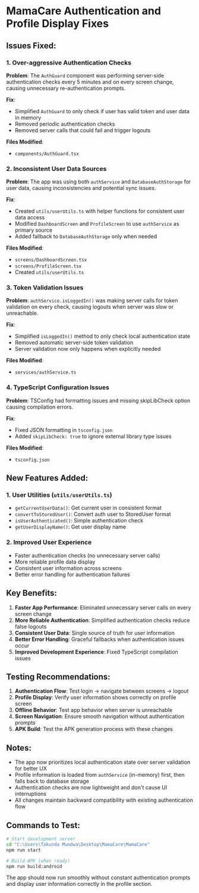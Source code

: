 # MamaCare Authentication and Profile Display Fixes

## Issues Fixed:

### 1. Over-aggressive Authentication Checks
**Problem**: The `AuthGuard` component was performing server-side authentication checks every 5 minutes and on every screen change, causing unnecessary re-authentication prompts.

**Fix**: 
- Simplified `AuthGuard` to only check if user has valid token and user data in memory
- Removed periodic authentication checks
- Removed server calls that could fail and trigger logouts

**Files Modified**:
- `components/AuthGuard.tsx`

### 2. Inconsistent User Data Sources
**Problem**: The app was using both `authService` and `DatabaseAuthStorage` for user data, causing inconsistencies and potential sync issues.

**Fix**:
- Created `utils/userUtils.ts` with helper functions for consistent user data access
- Modified `DashboardScreen` and `ProfileScreen` to use `authService` as primary source
- Added fallback to `DatabaseAuthStorage` only when needed

**Files Modified**:
- `screens/DashboardScreen.tsx`
- `screens/ProfileScreen.tsx`
- Created `utils/userUtils.ts`

### 3. Token Validation Issues
**Problem**: `authService.isLoggedIn()` was making server calls for token validation on every check, causing logouts when server was slow or unreachable.

**Fix**:
- Simplified `isLoggedIn()` method to only check local authentication state
- Removed automatic server-side token validation
- Server validation now only happens when explicitly needed

**Files Modified**:
- `services/authService.ts`

### 4. TypeScript Configuration Issues
**Problem**: TSConfig had formatting issues and missing skipLibCheck option causing compilation errors.

**Fix**:
- Fixed JSON formatting in `tsconfig.json`
- Added `skipLibCheck: true` to ignore external library type issues

**Files Modified**:
- `tsconfig.json`

## New Features Added:

### 1. User Utilities (`utils/userUtils.ts`)
- `getCurrentUserData()`: Get current user in consistent format
- `convertToStoredUser()`: Convert auth user to StoredUser format
- `isUserAuthenticated()`: Simple authentication check
- `getUserDisplayName()`: Get user display name

### 2. Improved User Experience
- Faster authentication checks (no unnecessary server calls)
- More reliable profile data display
- Consistent user information across screens
- Better error handling for authentication failures

## Key Benefits:

1. **Faster App Performance**: Eliminated unnecessary server calls on every screen change
2. **More Reliable Authentication**: Simplified authentication checks reduce false logouts
3. **Consistent User Data**: Single source of truth for user information
4. **Better Error Handling**: Graceful fallbacks when authentication issues occur
5. **Improved Development Experience**: Fixed TypeScript compilation issues

## Testing Recommendations:

1. **Authentication Flow**: Test login → navigate between screens → logout
2. **Profile Display**: Verify user information shows correctly on profile screen
3. **Offline Behavior**: Test app behavior when server is unreachable
4. **Screen Navigation**: Ensure smooth navigation without authentication prompts
5. **APK Build**: Test the APK generation process with these changes

## Notes:

- The app now prioritizes local authentication state over server validation for better UX
- Profile information is loaded from `authService` (in-memory) first, then falls back to database storage
- Authentication checks are now lightweight and don't cause UI interruptions
- All changes maintain backward compatibility with existing authentication flow

## Commands to Test:

```bash
# Start development server
cd "C:\Users\Takunda Mundwa\Desktop\MamaCare\MamaCare"
npm run start

# Build APK (when ready)
npm run build:android
```

The app should now run smoothly without constant authentication prompts and display user information correctly in the profile section.
